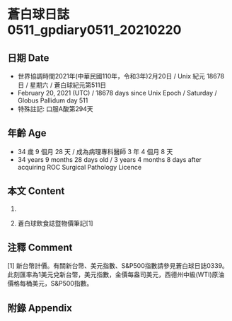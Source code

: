 [_metadata_:encoding]: - "utf-8"
[_metadata_:language]: - "zh-Hant-TW"
[_metadata_:fileformat]: - "markdown"
[_metadata_:MIME_type]: - "text/plain"
[_metadata_:markdown_version]: - "commonmark version 0.29"
[_metadata_:markdown_spec]: - "https://spec.commonmark.org/0.29/"

# 蒼白球日誌0511_gpdiary0511_20210220 #

## 日期 Date ##

* 世界協調時間2021年(中華民國110年，令和3年)2月20日 / Unix 紀元 18678 日 / 星期六 / 蒼白球紀元第511日
* February 20, 2021 (UTC) / 18678 days since Unix Epoch / Saturday / Globus Pallidum day 511
* 特殊註記: 口服A酸第294天

## 年齡 Age ##

* 34 歲 9 個月 28 天 / 成為病理專科醫師 3 年 4 個月 8 天
* 34 years 9 months 28 days old / 3 years 4 months 8 days after acquiring ROC Surgical Pathology Licence

## 本文 Content ##

1. 

    
2. 蒼白球飲食誌暨物價筆記[1]

    

## 注釋 Comment ##

[1] 新台幣計價。有關新台幣、美元指數、S&P500指數請參見蒼白球日誌0339。此刻匯率為1美元兌新台幣，美元指數，金價每盎司美元，西德州中級(WTI)原油價格每桶美元，S&P500指數。



## 附錄 Appendix ##

